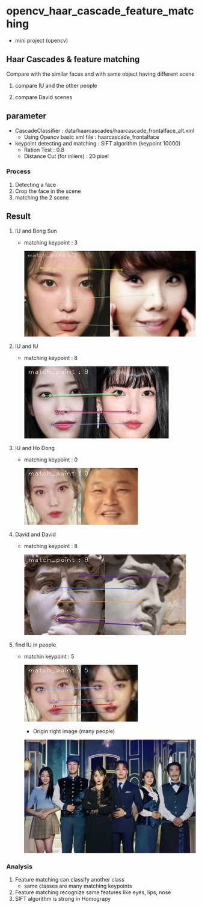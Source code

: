 # opencv_haar_cascade_feature_matching

- mini project (opencv)



## Haar Cascades & feature matching

Compare with the similar faces and with same object having different scene

1. compare IU and the other people

2. compare David scenes

   

## parameter

- CascadeClassifier : data/haarcascades/haarcascade_frontalface_alt.xml
  - Using Opencv basic xml file : haarcascade_frontalface
- keypoint detecting and matching : SIFT algorithm (keypoint 10000)
  - Ration Test : 0.8
  - Distance Cut (for inliers) : 20 pixel



### Process

1. Detecting a face
2. Crop the face in the scene
3. matching the 2 scene



## Result

1. IU and Bong Sun

   - matching keypoint : 3

     ![matching_images_0](README.assets/matching_images_0-1642318612540.jpg)

2. IU and IU

   - matching keypoint : 8

     ![matching_images_2](README.assets/matching_images_2-1642319951028.jpg)

3. IU and Ho Dong

   - matching keypoint : 0

     ![matching_images_1](README.assets/matching_images_1-1642319942960.jpg)

   

4. David and David
   
   - matching keypoint : 8

     ![matching_images_3](README.assets/matching_images_3.jpg)



5. find IU in people

   - matchin keypoint : 5

     ![](README.assets/matching_images_4.jpg)

     - Origin right image (many people)

     ![](README.assets/pic2.JPG)

     

### **Analysis**

1. Feature matching can classify another class
   - same classes are many matching keypoints
2. Feature matching recognize  same features like eyes, lips, nose
3.  SIFT algorithm is strong in Homograpy

